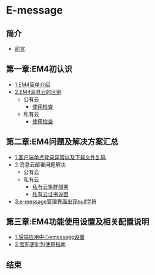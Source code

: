 # E-message

## 简介
* [前言](README.md)

## 第一章:EM4初认识
* [1.EM4简单介绍](chapter1/E4info.md)
* [2.EM4消息云的区别](chapter1/E4cloudDiff.md)
  * 公有云
    * [使用检查](chapter1/ronghubCheck.md)
  * 私有云
    * [使用检查](chapter1/privateCloudCheck.md)

## 第二章:EM4问题及解决方案汇总
* [1.客户端单点登录异常以及下载文件乱码](chapter2/E4login.md)
* 2.消息云部署问题解决
    * 公有云
    * 私有云
        * [私有云集群部署](chapter2)
        * [私有云证书设置](chapter2)
* [3.e-message管理界面出现null字符](chapter2/E4nullSolve.md)

## 第三章:EM4功能使用设置及相关配置说明
* [1.后端应用中心emessage设置](chapter3/E4managePage.md)
* [2.官网更新包使用指南](chapter3/updateEmessage.md)
## 结束
